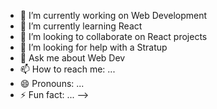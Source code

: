 - 🔭 I’m currently working on Web Development
- 🌱 I’m currently learning  React
- 👯 I’m looking to collaborate on React projects
- 🤔 I’m looking for help with a Stratup
- 💬 Ask me about  Web Dev
- 📫 How to reach me: ...
- 😄 Pronouns: ...
- ⚡ Fun fact: ...
-->
